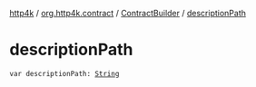 [http4k](../../index.md) / [org.http4k.contract](../index.md) / [ContractBuilder](index.md) / [descriptionPath](./description-path.md)

# descriptionPath

`var descriptionPath: `[`String`](https://kotlinlang.org/api/latest/jvm/stdlib/kotlin/-string/index.html)